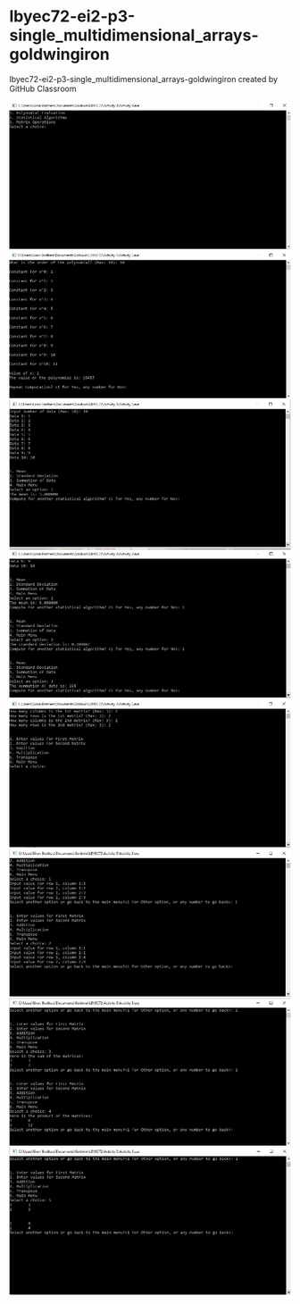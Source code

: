 # lbyec72-ei2-p3-single_multidimensional_arrays-goldwingiron
lbyec72-ei2-p3-single_multidimensional_arrays-goldwingiron created by GitHub Classroom
 
![](1.JPG)
![](2.JPG)
![](3.JPG)
![](4.JPG)
![](5.JPG)
![](6.JPG)
![](8.JPG)
![](7.JPG)
